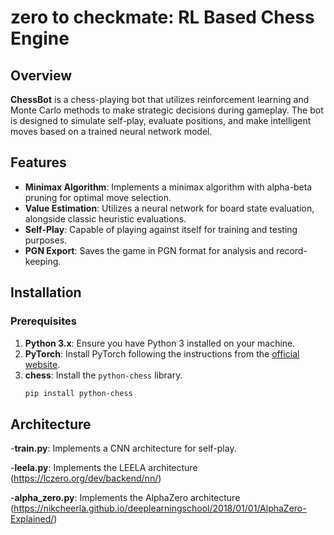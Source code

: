 # zero to checkmate: RL Based Chess Engine

## Overview

**ChessBot** is a chess-playing bot that utilizes reinforcement learning and Monte Carlo methods to make strategic decisions during gameplay. The bot is designed to simulate self-play, evaluate positions, and make intelligent moves based on a trained neural network model.

## Features

- **Minimax Algorithm**: Implements a minimax algorithm with alpha-beta pruning for optimal move selection.
- **Value Estimation**: Utilizes a neural network for board state evaluation, alongside classic heuristic evaluations.
- **Self-Play**: Capable of playing against itself for training and testing purposes.
- **PGN Export**: Saves the game in PGN format for analysis and record-keeping.

## Installation

### Prerequisites

1. **Python 3.x**: Ensure you have Python 3 installed on your machine.
2. **PyTorch**: Install PyTorch following the instructions from the [official website](https://pytorch.org/get-started/locally/).
3. **chess**: Install the `python-chess` library.
   ```bash
   pip install python-chess
   ```

## Architecture

-**train.py**: Implements a CNN architecture for self-play.

-**leela.py**: Implements the LEELA architecture (https://lczero.org/dev/backend/nn/)

-**alpha_zero.py**: Implements the AlphaZero architecture (https://nikcheerla.github.io/deeplearningschool/2018/01/01/AlphaZero-Explained/)
